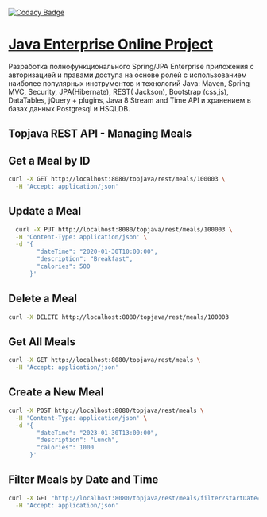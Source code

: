 [![Codacy Badge](https://app.codacy.com/project/badge/Grade/9edec21c95a346dba3feac37d67734b5)](https://app.codacy.com/gh/AnnaKiri/topjava/dashboard?utm_source=gh&utm_medium=referral&utm_content=&utm_campaign=Badge_grade)

[Java Enterprise Online Project](https://javaops.ru/view/topjava)
===============================
Разработка полнофункционального Spring/JPA Enterprise приложения c авторизацией и правами доступа на основе ролей с
использованием наиболее популярных инструментов и технологий Java: Maven, Spring MVC, Security, JPA(Hibernate), REST(
Jackson), Bootstrap (css,js), DataTables, jQuery + plugins, Java 8 Stream and Time API и хранением в базах данных
Postgresql и HSQLDB.

## Topjava REST API - Managing Meals

## Get a Meal by ID

```bash
curl -X GET http://localhost:8080/topjava/rest/meals/100003 \
  -H 'Accept: application/json'
```

## Update a Meal

```bash
  curl -X PUT http://localhost:8080/topjava/rest/meals/100003 \
  -H 'Content-Type: application/json' \
  -d '{
        "dateTime": "2020-01-30T10:00:00",
        "description": "Breakfast",
        "calories": 500
      }'
```

## Delete a Meal

```bash
curl -X DELETE http://localhost:8080/topjava/rest/meals/100003
```

## Get All Meals

```bash
curl -X GET http://localhost:8080/topjava/rest/meals \
  -H 'Accept: application/json'
```

## Create a New Meal

```bash
curl -X POST http://localhost:8080/topjava/rest/meals \
  -H 'Content-Type: application/json' \
  -d '{
        "dateTime": "2023-01-30T13:00:00",
        "description": "Lunch",
        "calories": 1000
      }'
```

## Filter Meals by Date and Time

```bash
curl -X GET "http://localhost:8080/topjava/rest/meals/filter?startDate=2020-01-30&endDate=2020-01-30&startTime=10:00&endTime=20:00" \
  -H 'Accept: application/json'
```